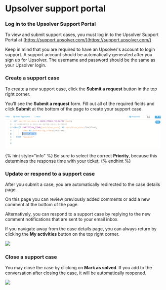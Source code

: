 # Upsolver support portal

### Log in to the Upsolver Support Portal

To view and submit support cases, you must log in to the Upsolver Support Portal at [https://support.upsolver.com/](https://support.upsolver.com/)

Keep in mind that you are required to have an Upsolver's account to login support. A support account should be automatically generated after you sign up for Upsolver. The username and password should be the same as your Upsolver login.

### Create a support case

To create a new support case, click the **Submit a request** button in the top right corner.

You’ll see the **Submit a request** form. Fill out all of the required fields and click **Submit** at the bottom of the page to create your support case.

![](../.gitbook/assets/image%20%28118%29.png)

{% hint style="info" %}
Be sure to select the correct **Priority**, because this determines the response time with your ticket. 
{% endhint %}

### Update or respond to a support case

After you submit a case, you are automatically redirected to the case details page.

On this page you can review previously added comments or add a new comment at the bottom of the page.

Alternatively, you can respond to a support case by replying to the new comment notifications that are sent to your email inbox.

If you navigate away from the case details page, you can always return by clicking the **My activities** button on the top right corner.

![](../.gitbook/assets/image%20%2870%29.png)

### Close a support case

You may close the case by clicking on **Mark as solved**. If you add to the conversation after closing the case, it will be automatically reopened.

![](../.gitbook/assets/image%20%28116%29.png)

